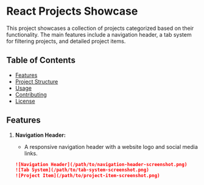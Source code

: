 # React Projects Showcase

This project showcases a collection of projects categorized based on their functionality. The main features include a navigation header, a tab system for filtering projects, and detailed project items.

## Table of Contents
- [Features](#features)
- [Project Structure](#project-structure)
- [Usage](#usage)
- [Contributing](#contributing)
- [License](#license)
 
## Features

1. **Navigation Header:**
   - A responsive navigation header with a website logo and social media links.

   ```markdown
   ![Navigation Header](/path/to/navigation-header-screenshot.png)
   ![Tab System](/path/to/tab-system-screenshot.png)
   ![Project Item](/path/to/project-item-screenshot.png)
